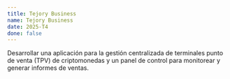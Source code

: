 ```yaml
---
title: Tejory Business
name: Tejory Business
date: 2025-T4
done: false
---
```

Desarrollar una aplicación para la gestión centralizada de terminales punto de venta (TPV) de criptomonedas y un panel de control para monitorear y generar informes de ventas.